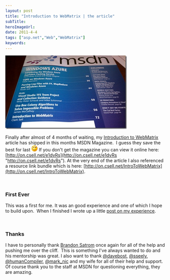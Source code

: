 ```yaml
---
layout: post 
title: "Introduction to WebMatrix | the article"
subTitle: 
heroImageUrl: 
date: 2011-4-4
tags: ["asp.net","Web","WebMatrix"]
keywords: 
---
```


[![IMAG0252](IMAG0252_thumb.jpg "IMAG0252")](http://csell.net/content/binary/Windows-Live-Writer/Introduction-to-WebMatrix_CB2A/IMAG0252_2.jpg)   

Finally after almost of 4 months of waiting, my [Introduction to WebMatrix](http://on.csell.net/e1dvRs) article has shipped in this months MSDN Magazine.&#160; I guess they save the best for last ![Winking smile](wlEmoticon-winkingsmile_2.png) If you don't get the magazine you can view it online here: [http://on.csell.net/e1dvRs](http://on.csell.net/e1dvRs "http://on.csell.net/e1dvRs"). At the very end of the article I also referenced a resource link bundle which is here: [http://on.csell.net/IntroToWebMatrix](http://on.csell.net/IntroToWebMatrix).

&#160;

### First Ever

This was a first for me. It was an good experience and one of which I hope to build upon.&#160; When I finished I wrote up a little [post on my experience](http://on.csell.net/h6qPRR). 

&#160;

### Thanks

I have to personally thank [Brandon Satrom](http://userinexperience.com) once again for all of the help and pushing me over the cliff.&#160; This is something I've always wanted to do and his mentorship was great. I also want to thank [@davebost](http://twitter.com/daveBost), [@sseely](http://twitter.com/sseely), [@humanCompiler](http://twitter.com/humancompiler), [@mark_nic](http://twitter.com/mark_nic) and my wife for all of their help and support. Of course thank you to the staff at MSDN for questioning everything, they are amazing.